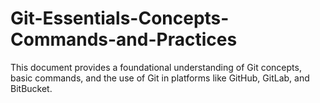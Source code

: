 # Git-Essentials-Concepts-Commands-and-Practices
This document provides a foundational understanding of Git concepts, basic commands, and the use of Git in platforms like GitHub, GitLab, and BitBucket. 
